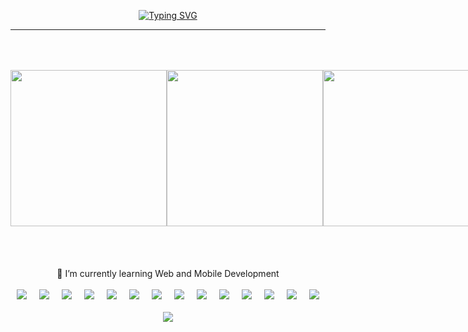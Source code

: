 <div align="center">

<!--![](https://komarev.com/ghpvc/?username=ericsmslvdr&label=PROFILE+VIEWS)-->

[![Typing SVG](https://readme-typing-svg.herokuapp.com?font=fira+code&size=30&color=18BAF7&center=true&vCenter=true&width=900&lines=Web&nbsp;Development;Mobile&nbsp;Development;<ericsmslvdr>)](https://git.io/typing-svg)
<hr>

<div align="center" style="display: flex;">
  <img src ="https://media3.giphy.com/media/amUVFzg1wNZKg/giphy.gif?cid=ecf05e47lo25jp1yrt9n74d5whu3goaytehsnsrzzte4uwtb&rid=giphy.gif&ct=g" width="250" height="250" style="margin: 50px auto;">
  <img src="https://media2.giphy.com/media/NbhiwA0C8THIv8KvG5/giphy.gif?cid=ecf05e473kat8yande63mvn1h6eohvo3imm8tp9ujnehbr6a&ep=v1_gifs_search&rid=giphy.gif&ct=g" width="250" height="250" style="margin: 50px auto;">
  <img src="https://media1.giphy.com/media/lRLzrbhmh5pFf4jOga/giphy.gif?cid=790b761114dd461de68b0ca382fc1a27d6442a786c5e2c3a&rid=giphy.gif&ct=s" width="250" height="250" style="margin: 50px auto;">
</div>

  <div>
    <br>
    🌱 I’m currently learning Web and Mobile Development
    <br>
  </div>
  <br>

<div style="display: flex; flex-wrap: wrap; gap: 20px; justify-content: center; max-width: 600px; margin: auto;">
    <img src="https://skillicons.dev/icons?i=html,css,js,react,laravel,php">
    <img src="https://skillicons.dev/icons?i=css">
    <img src="https://skillicons.dev/icons?i=js">
    <img src="https://skillicons.dev/icons?i=react">
    <img src="https://skillicons.dev/icons?i=laravel">
    <img src="https://skillicons.dev/icons?i=php">
    <img src="https://skillicons.dev/icons?i=nodejs">
    <img src="https://skillicons.dev/icons?i=prisma">
    <img src="https://skillicons.dev/icons?i=mysql">
    <img src="https://skillicons.dev/icons?i=flutter">
    <img src="https://skillicons.dev/icons?i=git"> 
    <img src="https://skillicons.dev/icons?i=github"> 
    <img src="https://skillicons.dev/icons?i=bitbucket"> 
    <img src="https://skillicons.dev/icons?i=linux"> 
    <img src="https://skillicons.dev/icons?i=vscode"> 
</div>

<br>

<!--
<h2><img src="https://media.giphy.com/media/cj87CxfRtrUifF3Ryk/giphy.gif" height="25"> GitHub Stats</h2><br>

![My GitHub Stats](https://github-readme-stats.vercel.app/api?username=ericsmslvdr&theme=github_dark&show_icons=true&include_all_commits=true&count_private=true&border_color=0a65f7&border_radius=6px)
-->
</div>
